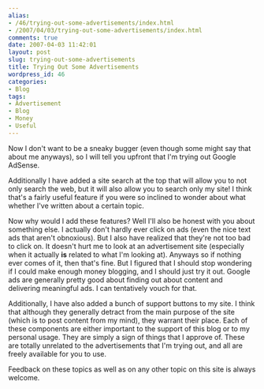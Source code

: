```yaml
---
alias:
- /46/trying-out-some-advertisements/index.html
- /2007/04/03/trying-out-some-advertisements/index.html
comments: true
date: 2007-04-03 11:42:01
layout: post
slug: trying-out-some-advertisements
title: Trying Out Some Advertisements
wordpress_id: 46
categories:
- Blog
tags:
- Advertisement
- Blog
- Money
- Useful
---
```


Now I don't want to be a sneaky bugger (even though some might say that about me anyways), so I will tell you upfront that I'm trying out Google AdSense.

Additionally I have added a site search at the top that will allow you to not only search the web, but it will also allow you to search only my site!  I think that's a fairly useful feature if you were so inclined to wonder about what whether I've written about a certain topic.

Now why would I add these features?  Well I'll also be honest with you about something else.  I actually don't hardly ever click on ads (even the nice text ads that aren't obnoxious).  But I also have realized that they're not too bad to click on.  It doesn't hurt me to look at an advertisement site (especially when it actually **is** related to what I'm looking at).  Anyways so if nothing ever comes of it, then that's fine.  But I figured that I should stop wondering if I could make enough money blogging, and I should just try it out.  Google ads are generally pretty good about finding out about content and delivering meaningful ads.  I can tentatively vouch for that.

Additionally, I have also added a bunch of support buttons to my site.  I think that although they generally detract from the main purpose of the site (which is to post content from my mind), they warrant their place.  Each of these components are either important to the support of this blog or to my personal usage.  They are simply a sign of things that I approve of.  These are totally unrelated to the advertisements that I'm trying out, and all are freely available for you to use.

Feedback on these topics as well as on any other topic on this site is always welcome.
